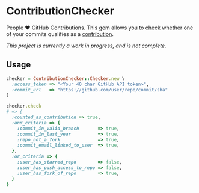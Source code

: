 # ContributionChecker

People :heart: GitHub Contributions. This gem allows you to check whether one of your commits qualifies as a [contribution][contributions].

_This project is currently a work in progress, and is not complete._

## Usage

```ruby
checker = ContributionChecker::Checker.new \
  :access_token => "<Your 40 char GitHub API token>",
  :commit_url   => "https://github.com/user/repo/commit/sha"
)

checker.check
# => {
  :counted_as_contribution => true,
  :and_criteria => {
    :commit_in_valid_branch       => true,
    :commit_in_last_year          => true,
    :repo_not_a_fork              => true,
    :commit_email_linked_to_user  => true,
  },
  :or_criteria => {
    :user_has_starred_repo        => false,
    :user_has_push_access_to_repo => false,
    :user_has_fork_of_repo        => true,
  }
}
```

[contributions]: https://help.github.com/articles/why-are-my-contributions-not-showing-up-on-my-profile
